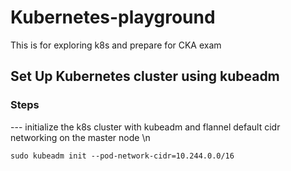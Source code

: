 # Kubernetes-playground
This is for exploring k8s and prepare for CKA exam

## Set Up Kubernetes cluster using kubeadm

### Steps

--- initialize the k8s cluster with kubeadm and flannel default cidr networking on the master node \n

    sudo kubeadm init --pod-network-cidr=10.244.0.0/16
	
	
   
